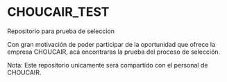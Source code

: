 # CHOUCAIR_TEST
Repositorio para prueba de seleccion

Con gran motivación de poder participar de la oportunidad que ofrece la empresa CHOUCAIR, acá encontraras la prueba del proceso de selección.

Nota: Este repositorio unicamente será compartido con el personal de CHOUCAIR.
